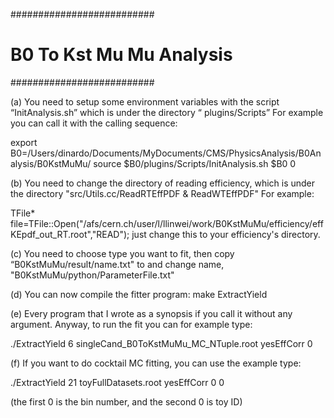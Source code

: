 ##########################
# B0 To Kst Mu Mu Analysis 
##########################

(a) You need to setup some environment variables with the script
“InitAnalysis.sh”
which is under the directory “ plugins/Scripts”
For example you can call it with the calling sequence:

export B0=/Users/dinardo/Documents/MyDocuments/CMS/PhysicsAnalysis/B0Analysis/B0KstMuMu/
source $B0/plugins/Scripts/InitAnalysis.sh $B0 0

(b) You need to change the directory of reading efficiency, which is 
under the directory "src/Utils.cc/ReadRTEffPDF & ReadWTEffPDF"
For example:

TFile* file=TFile::Open("/afs/cern.ch/user/l/llinwei/work/B0KstMuMu/efficiency/effKEpdf_out_RT.root","READ");
just change this to your efficiency's directory.

(c) You need to choose type you want to fit, then copy “B0KstMuMu/result/name.txt" to and change name, "B0KstMuMu/python/ParameterFile.txt"

(d) You can now compile the fitter program:
make ExtractYield

(e) Every program that I wrote as a synopsis if you call it without
any argument.
Anyway, to run the fit you can for example type:

./ExtractYield 6 singleCand_B0ToKstMuMu_MC_NTuple.root yesEffCorr 0

(f) If you want to do cocktail MC fitting, you can use the example type:

./ExtractYield 21 toyFullDatasets.root yesEffCorr 0 0

(the first 0 is the bin number, and the second 0 is toy ID)
